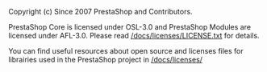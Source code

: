 
Copyright (c) Since 2007 PrestaShop and Contributors.

PrestaShop Core is licensed under OSL-3.0 and PrestaShop Modules are licensed under AFL-3.0. Please read [/docs/licenses/LICENSE.txt](/docs/licenses/LICENSE.txt) for details.

You can find useful resources about open source and licenses files for librairies used in the PrestaShop project in [/docs/licenses/](/docs/licenses/)
